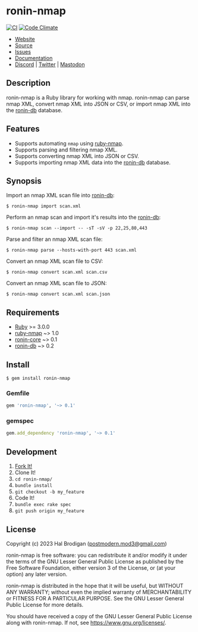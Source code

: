 # ronin-nmap

[![CI](https://github.com/ronin-rb/ronin-nmap/actions/workflows/ruby.yml/badge.svg)](https://github.com/ronin-rb/ronin-nmap/actions/workflows/ruby.yml)
[![Code Climate](https://codeclimate.com/github/ronin-rb/ronin-nmap.svg)](https://codeclimate.com/github/ronin-rb/ronin-nmap)

* [Website](https://ronin-rb.dev/)
* [Source](https://github.com/ronin-rb/ronin-nmap)
* [Issues](https://github.com/ronin-rb/ronin-nmap/issues)
* [Documentation](https://ronin-rb.dev/docs/ronin-nmap/frames)
* [Discord](https://discord.gg/6WAb3PsVX9) |
  [Twitter](https://twitter.com/ronin_rb) |
  [Mastodon](https://infosec.exchange/@ronin_rb)

## Description

ronin-nmap is a Ruby library for working with nmap. ronin-nmap can parse nmap
XML, convert nmap XML into JSON or CSV, or import nmap XML into the [ronin-db]
database.

## Features

* Supports automating `nmap` using [ruby-nmap].
* Supports parsing and filtering nmap XML.
* Supports converting nmap XML into JSON or CSV.
* Supports importing nmap XML data into the [ronin-db] database.

## Synopsis

Import an nmap XML scan file into [ronin-db]\:

```shell
$ ronin-nmap import scan.xml
```

Perform an nmap scan and import it's results into the [ronin-db]\:

```shell
$ ronin-nmap scan --import -- -sT -sV -p 22,25,80,443
```

Parse and filter an nmap XML scan file:

```shell
$ ronin-nmap parse --hosts-with-port 443 scan.xml
```

Convert an nmap XML scan file to CSV:

```shell
$ ronin-nmap convert scan.xml scan.csv
```

Convert an nmap XML scan file to JSON:

```shell
$ ronin-nmap convert scan.xml scan.json
```

## Requirements

* [Ruby] >= 3.0.0
* [ruby-nmap] ~> 1.0
* [ronin-core] ~> 0.1
* [ronin-db] ~> 0.2

## Install

```shell
$ gem install ronin-nmap
```

### Gemfile

```ruby
gem 'ronin-nmap', '~> 0.1'
```

### gemspec

```ruby
gem.add_dependency 'ronin-nmap', '~> 0.1'
```

## Development

1. [Fork It!](https://github.com/ronin-rb/ronin-nmap/fork)
2. Clone It!
3. `cd ronin-nmap/`
4. `bundle install`
5. `git checkout -b my_feature`
6. Code It!
7. `bundle exec rake spec`
8. `git push origin my_feature`

## License

Copyright (c) 2023 Hal Brodigan (postmodern.mod3@gmail.com)

ronin-nmap is free software: you can redistribute it and/or modify
it under the terms of the GNU Lesser General Public License as published
by the Free Software Foundation, either version 3 of the License, or
(at your option) any later version.

ronin-nmap is distributed in the hope that it will be useful,
but WITHOUT ANY WARRANTY; without even the implied warranty of
MERCHANTABILITY or FITNESS FOR A PARTICULAR PURPOSE.  See the
GNU Lesser General Public License for more details.

You should have received a copy of the GNU Lesser General Public License
along with ronin-nmap.  If not, see <https://www.gnu.org/licenses/>.

[Ruby]: https://www.ruby-lang.org
[ruby-nmap]: https://github.com/postmodern/ruby-nmap#readme
[ronin-core]: https://github.com/ronin-rb/ronin-core#readme
[ronin-db]: https://github.com/ronin-rb/ronin-db#readme
